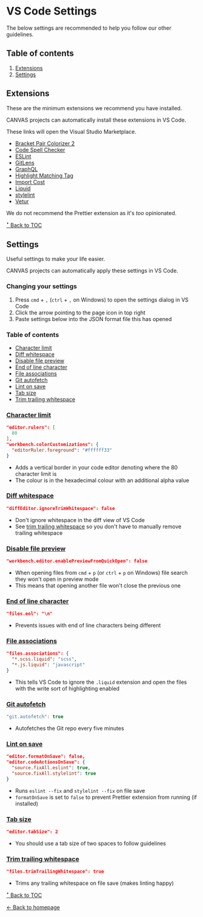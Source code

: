 # VS Code Settings

The below settings are recommended to help you follow our other guidelines.

## Table of contents

1. [Extensions](#extensions)
1. [Settings](#settings)

## Extensions

These are the minimum extensions we recommend you have installed.

CANVAS projects can automatically install these extensions in VS Code.

These links will open the Visual Studio Marketplace.

* [Bracket Pair Colorizer 2](https://marketplace.visualstudio.com/items?itemName=CoenraadS.bracket-pair-colorizer-2)
* [Code Spell Checker](https://marketplace.visualstudio.com/items?itemName=streetsidesoftware.code-spell-checker)
* [ESLint](https://marketplace.visualstudio.com/items?itemName=dbaeumer.vscode-eslint)
* [GitLens](https://marketplace.visualstudio.com/items?itemName=eamodio.gitlens)
* [GraphQL](https://marketplace.visualstudio.com/items?itemName=GraphQL.vscode-graphql)
* [Highlight Matching Tag](https://marketplace.visualstudio.com/items?itemName=vincaslt.highlight-matching-tag)
* [Import Cost](https://marketplace.visualstudio.com/items?itemName=wix.vscode-import-cost)
* [Liquid](https://marketplace.visualstudio.com/items?itemName=sissel.shopify-liquid)
* [stylelint](https://marketplace.visualstudio.com/items?itemName=stylelint.vscode-stylelint)
* [Vetur](https://marketplace.visualstudio.com/items?itemName=octref.vetur)

We do not recommend the Prettier extension as it's _too_ opinionated.

[ꜛ Back to TOC](#table-of-contents)

## Settings

Useful settings to make your life easier.

CANVAS projects can automatically apply these settings in VS Code.

### Changing your settings

1. Press `cmd` + `,` (`ctrl` + `,` on Windows) to open the settings dialog in VS Code
1. Click the arrow pointing to the page icon in top right
1. Paste settings below into the JSON format file this has opened

### Table of contents

* [Character limit](#character-limit)
* [Diff whitespace](#diff-whitespace)
* [Disable file preview](#disable-file-preview)
* [End of line character](#end-of-line-character)
* [File associations](#file-associations)
* [Git autofetch](#git-autofetch)
* [Lint on save](#lint-on-save)
* [Tab size](#tab-size)
* [Trim trailing whitespace](#trim-trailing-whitespace)

### [Character limit](#character-limit)

```json
"editor.rulers": [
  80
],
"workbench.colorCustomizations": {
  "editorRuler.foreground": "#ffffff33"
}
```

* Adds a vertical border in your code editor denoting where the 80 character limit is
* The colour is in the hexadecimal colour with an additional alpha value

### [Diff whitespace](#diff-whitespace)

```json
"diffEditor.ignoreTrimWhitespace": false
```

* Don't ignore whitespace in the diff view of VS Code
* See [trim trailing whitespace](#trim-trailing-whitespace) so you don't have to manually remove trailing whitespace

### [Disable file preview](#disable-file-preview)

```json
"workbench.editor.enablePreviewFromQuickOpen": false
```

* When opening files from `cmd` + `p` (or `ctrl` + `p` on Windows) file search they won't open in preview mode
* This means that opening another file won't close the previous one

### [End of line character](#end-of-line-character)

```json
"files.eol": "\n"
```

* Prevents issues with end of line characters being different

### [File associations](#file-associations)

```json
"files.associations": {
  "*.scss.liquid": "scss",
  "*.js.liquid": "javascript"
}
```

* This tells VS Code to ignore the `.liquid` extension and open the files with the write sort of highlighting enabled

### [Git autofetch](#git-autofetch)

```js
"git.autofetch": true
```

* Autofetches the Git repo every five minutes

### [Lint on save](#lint-on-save)

```json
"editor.formatOnSave": false,
"editor.codeActionsOnSave": {
  "source.fixAll.eslint": true,
  "source.fixAll.stylelint": true
}
```

* Runs `eslint --fix` and `stylelint --fix` on file save
* `formatOnSave` is set to `false` to prevent Prettier extension from running (if installed)

### [Tab size](#tab-size)

```json
"editor.tabSize": 2
```

* You should use a tab size of two spaces to follow guidelines

### [Trim trailing whitespace](#trim-trailing-whitespace)

```json
"files.trimTrailingWhitespace": true
```

* Trims any trailing whitespace on file save (makes linting happy)

[ꜛ Back to TOC](#table-of-contents)

[← Back to homepage](../README.md)